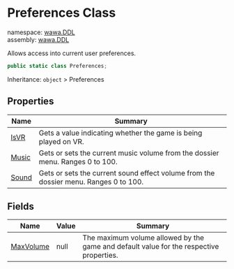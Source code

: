 # Preferences Class

namespace: [wawa\.DDL](../wawa.DDL.md)<br />
assembly: [wawa\.DDL](../../wawa.DDL.md)

Allows access into current user preferences\.

```csharp
public static class Preferences;
```

Inheritance: `object` > Preferences

## Properties

| Name | Summary |
|------|---------|
| [IsVR](./Preferences/IsVR.md) | Gets a value indicating whether the game is being played on VR\. |
| [Music](./Preferences/Music.md) | Gets or sets the current music volume from the dossier menu\. Ranges 0 to 100\. |
| [Sound](./Preferences/Sound.md) | Gets or sets the current sound effect volume from the dossier menu\. Ranges 0 to 100\. |

## Fields

| Name | Value | Summary |
|------|-------|---------|
| [MaxVolume](./Preferences/MaxVolume) | null | The maximum volume allowed by the game and default value for the respective properties\. |

